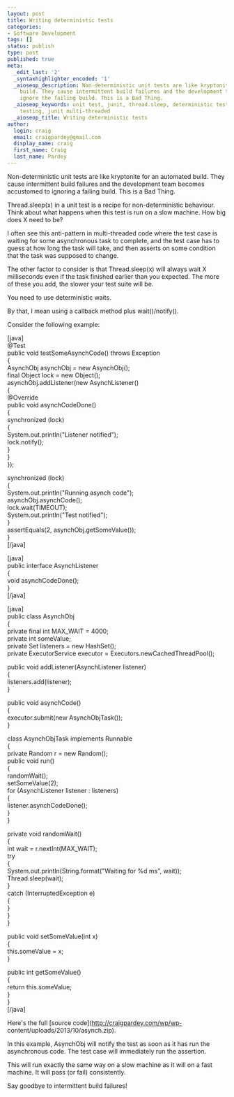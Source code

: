 ```yaml
---
layout: post
title: Writing deterministic tests
categories:
- Software Development
tags: []
status: publish
type: post
published: true
meta:
  _edit_last: '2'
  _syntaxhighlighter_encoded: '1'
  _aioseop_description: Non-deterministic unit tests are like kryptonite for an automated
    build. They cause intermittent build failures and the development team start to
    ignore the failing build. This is a Bad Thing.
  _aioseop_keywords: unit test, junit, thread.sleep, deterministic testing, multi-threaded
    testing, junit multi-threaded
  _aioseop_title: Writing deterministic tests
author:
  login: craig
  email: craigpardey@gmail.com
  display_name: craig
  first_name: Craig
  last_name: Pardey
---
```


Non-deterministic unit tests are like kryptonite for an automated build. They
cause intermittent build failures and the development team becomes accustomed
to ignoring a failing build. This is a Bad Thing.

Thread.sleep(x) in a unit test is a recipe for non-deterministic behaviour.
Think about what happens when this test is run on a slow machine. How big does
X need to be?

I often see this anti-pattern in multi-threaded code where the test case is
waiting for some asynchronous task to complete, and the test case has to guess
at how long the task will take, and then asserts on some condition that the
task was supposed to change.

The other factor to consider is that Thread.sleep(x) will always wait X
milliseconds even if the task finished earlier than you expected. The more of
these you add, the slower your test suite will be.

You need to use deterministic waits.

By that, I mean using a callback method plus wait()/notify().

Consider the following example:

[java]  
@Test  
public void testSomeAsynchCode() throws Exception  
{  
AsynchObj asynchObj = new AsynchObj();  
final Object lock = new Object();  
asynchObj.addListener(new AsynchListener()  
{  
@Override  
public void asynchCodeDone()  
{  
synchronized (lock)  
{  
System.out.println("Listener notified");  
lock.notify();  
}  
}  
});

synchronized (lock)  
{  
System.out.println("Running asynch code");  
asynchObj.asynchCode();  
lock.wait(TIMEOUT);  
System.out.println("Test notified");  
}  
assertEquals(2, asynchObj.getSomeValue());  
}  
[/java]

[java]  
public interface AsynchListener  
{  
void asynchCodeDone();  
}  
[/java]

[java]  
public class AsynchObj  
{  
private final int MAX_WAIT = 4000;  
private int someValue;  
private Set<AsynchListener> listeners = new HashSet<AsynchListener>();  
private ExecutorService executor = Executors.newCachedThreadPool();

public void addListener(AsynchListener listener)  
{  
listeners.add(listener);  
}

public void asynchCode()  
{  
executor.submit(new AsynchObjTask());  
}

class AsynchObjTask implements Runnable  
{  
private Random r = new Random();  
public void run()  
{  
randomWait();  
setSomeValue(2);  
for (AsynchListener listener : listeners)  
{  
listener.asynchCodeDone();  
}  
}

private void randomWait()  
{  
int wait = r.nextInt(MAX_WAIT);  
try  
{  
System.out.println(String.format("Waiting for %d ms", wait));  
Thread.sleep(wait);  
}  
catch (InterruptedException e)  
{  
}  
}  
}

public void setSomeValue(int x)  
{  
this.someValue = x;  
}

public int getSomeValue()  
{  
return this.someValue;  
}  
}  
[/java]

Here's the full [source code](http://craigpardey.com/wp/wp-
content/uploads/2013/10/asynch.zip).

In this example, AsynchObj will notify the test as soon as it has run the
asynchronous code. The test case will immediately run the assertion.

This will run exactly the same way on a slow machine as it will on a fast
machine. It will pass (or fail) consistently.

Say goodbye to intermittent build failures!

